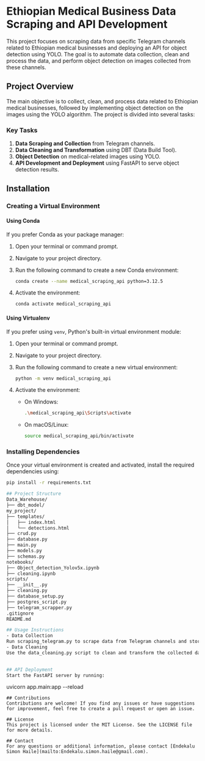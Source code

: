 # Ethiopian Medical Business Data Scraping and API Development

This project focuses on scraping data from specific Telegram channels related to Ethiopian medical businesses and deploying an API for object detection using YOLO. The goal is to automate data collection, clean and process the data, and perform object detection on images collected from these channels.

## Project Overview

The main objective is to collect, clean, and process data related to Ethiopian medical businesses, followed by implementing object detection on the images using the YOLO algorithm. The project is divided into several tasks:

### Key Tasks
1. **Data Scraping and Collection** from Telegram channels.
2. **Data Cleaning and Transformation** using DBT (Data Build Tool).
3. **Object Detection** on medical-related images using YOLO.
4. **API Development and Deployment** using FastAPI to serve object detection results.

## Installation

### Creating a Virtual Environment

#### Using Conda

If you prefer Conda as your package manager:

1. Open your terminal or command prompt.
2. Navigate to your project directory.
3. Run the following command to create a new Conda environment:

    ```bash
    conda create --name medical_scraping_api python=3.12.5
    ```

4. Activate the environment:

    ```bash
    conda activate medical_scraping_api
    ```

#### Using Virtualenv

If you prefer using `venv`, Python's built-in virtual environment module:

1. Open your terminal or command prompt.
2. Navigate to your project directory.
3. Run the following command to create a new virtual environment:

    ```bash
    python -m venv medical_scraping_api
    ```

4. Activate the environment:

    - On Windows:
        ```bash
        .\medical_scraping_api\Scripts\activate
        ```
    - On macOS/Linux:
        ```bash
        source medical_scraping_api/bin/activate
        ```

### Installing Dependencies

Once your virtual environment is created and activated, install the required dependencies using:

```bash
pip install -r requirements.txt

## Project Structure
Data_Warehouse/
├── dbt_model/
my_project/
├── templates/
│   ├── index.html
│   └── detections.html
├── crud.py
├── database.py
├── main.py
├── models.py
├── schemas.py
notebooks/
├── Object_detection_Yolov5x.ipynb
├── cleaning.ipynb
scripts/
├── __init__.py
├── cleaning.py
├── database_setup.py
├── postgres_script.py
├── telegram_scrapper.py
.gitignore
README.md

## Usage Instructions
- Data Collection
Run scraping_telegram.py to scrape data from Telegram channels and store them in a structured format.
- Data Cleaning
Use the data_cleaning.py script to clean and transform the collected data using DBT.

 
## API Deployment
Start the FastAPI server by running:

```
uvicorn app.main:app --reload
```
## Contributions
Contributions are welcome! If you find any issues or have suggestions for improvement, feel free to create a pull request or open an issue.

## License
This project is licensed under the MIT License. See the LICENSE file for more details.

## Contact
For any questions or additional information, please contact [Endekalu Simon Haile](mailto:Endekalu.simon.haile@gmail.com).